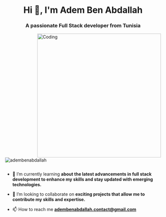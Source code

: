 <h1 align="center">Hi 👋, I'm Adem Ben Abdallah</h1>
<h3 align="center">A passionate Full Stack developer from Tunisia</h3>
<img align="right" alt="Coding" width="400" src="https://media.tenor.com/pT_eK7L76OEAAAAd/coding-computer-coding.gif">

<p align="left"> <img src="https://komarev.com/ghpvc/?username=adembenabdallah&label=Profile%20views&color=0e75b6&style=flat" alt="adembenabdallah" /> </p>

<p align="left"> <a href="https://twitter.com/" target="blank"><img src="https://img.shields.io/twitter/follow/?logo=twitter&style=for-the-badge" alt="" /></a> </p>

- 🌱 I’m currently learning **about the latest advancements in full stack development to enhance my skills and stay updated with emerging technologies.**

- 👯 I’m looking to collaborate on **exciting projects that allow me to contribute my skills and expertise.**

- 📫 How to reach me **adembenabdallah.contact@gmail.com**
